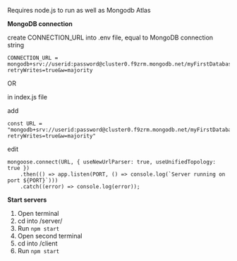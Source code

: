 Requires node.js to run as well as Mongodb Atlas


**MongoDB connection**

create CONNECTION_URL into .env file, equal to MongoDB connection string

```
CONNECTION_URL = mongodb+srv://userid:password@cluster0.f9zrm.mongodb.net/myFirstDatabase?retryWrites=true&w=majority
```

OR

in index.js file

add 

```
const URL = "mongodb+srv://userid:password@cluster0.f9zrm.mongodb.net/myFirstDatabase?retryWrites=true&w=majority"
```

edit

```
mongoose.connect(URL, { useNewUrlParser: true, useUnifiedTopology: true })
    .then(() => app.listen(PORT, () => console.log(`Server running on port ${PORT}`)))
    .catch((error) => console.log(error));
```
    
 **Start servers**
 
1. Open terminal
2. cd into /server/
3. Run `npm start`
4. Open second terminal
5. cd into /client
6. Run `npm start`
